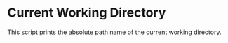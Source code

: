# Current Working Directory

This script prints the absolute path name of the current working directory.

